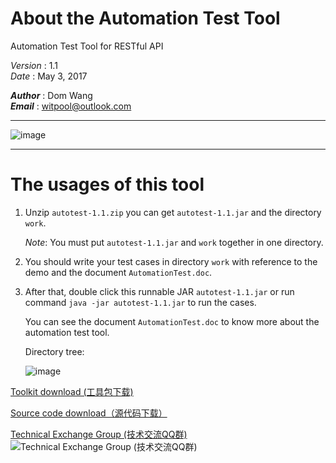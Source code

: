 # About the Automation Test Tool 

Automation Test Tool for RESTful API

_Version_	:  1.1<br/>
_Date_	:  May 3, 2017

**_Author_** :  Dom Wang<br/>
**_Email_**	 :  witpool@outlook.com

---------------------------------------------------------------------------------------------------------------------

![image](https://raw.githubusercontent.com/wangyudongdom/Automation-Test-Tool/master/screenshot_3.png)


---------------------------------------------------------------------------------------------------------------------
# The usages of this tool

1. Unzip `autotest-1.1.zip` you can get `autotest-1.1.jar` and the directory `work`.

   *Note*: You must put `autotest-1.1.jar` and `work` together in one directory.

2. You should write your test cases in directory `work` with reference to the demo and the document `AutomationTest.doc`.

3. After that, double click this runnable JAR `autotest-1.1.jar` or run command `java -jar autotest-1.1.jar` to run the cases.

   You can see the document `AutomationTest.doc` to know more about the automation test tool.
   
   Directory tree: 

   ![image](https://raw.githubusercontent.com/wangyudongdom/Automation-Test-Tool/master/screenshot_4.png)

[Toolkit download     (工具包下载)](https://github.com/wangyudongdom/automation-test-tool/blob/master/autotest-1.1.zip)<br/>

[Source code download（源代码下载）](https://github.com/wangyudongdom/automation-test-tool/blob/master/AutotestTool-V1.0.zip)<br/>

[Technical Exchange Group (技术交流QQ群)](https://github.com/wisdomtool/rest-client/blob/master/images/qq-group.png)<br/>
![Technical Exchange Group (技术交流QQ群)](https://github.com/wisdomtool/rest-client/blob/master/images/qq-group.png)
